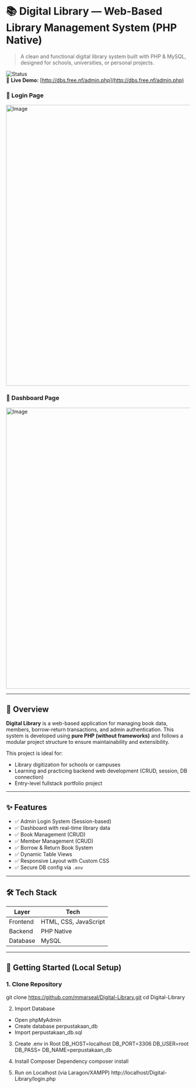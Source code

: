# 📚 Digital Library — Web-Based Library Management System (PHP Native)

> A clean and functional digital library system built with PHP & MySQL, designed for schools, universities, or personal projects.

![Status](https://img.shields.io/badge/project-live-brightgreen)  
🔗 **Live Demo:** [http://dbs.free.nf/admin.php](http://dbs.free.nf/admin.php)
### 🔐 Login Page
<img width="1366" height="768" alt="Image" src="https://github.com/user-attachments/assets/883d304d-12ac-42ac-9d4d-2d06d2dde5ae" />

### 🧭 Dashboard Page
<img width="1366" height="768" alt="Image" src="https://github.com/user-attachments/assets/3008845c-e398-4569-9931-2b8514050de1" />

---

## 🧭 Overview

**Digital Library** is a web-based application for managing book data, members, borrow-return transactions, and admin authentication. This system is developed using **pure PHP (without frameworks)** and follows a modular project structure to ensure maintainability and extensibility.

This project is ideal for:
- Library digitization for schools or campuses
- Learning and practicing backend web development (CRUD, session, DB connection)
- Entry-level fullstack portfolio project

---

## ✨ Features

- ✅ Admin Login System (Session-based)
- ✅ Dashboard with real-time library data
- ✅ Book Management (CRUD)
- ✅ Member Management (CRUD)
- ✅ Borrow & Return Book System
- ✅ Dynamic Table Views
- ✅ Responsive Layout with Custom CSS
- ✅ Secure DB config via `.env`

---

## 🛠️ Tech Stack

| Layer     | Tech                     |
|-----------|--------------------------|
| Frontend  | HTML, CSS, JavaScript    |
| Backend   | PHP Native               |
| Database  | MySQL                    |

---

## 🚀 Getting Started (Local Setup)
### 1. Clone Repository

git clone https://github.com/mmarseal/Digital-Library.git
cd Digital-Library 

2. Import Database
- Open phpMyAdmin
- Create database perpustakaan_db
- Import perpustakaan_db.sql

3. Create .env in Root
DB_HOST=localhost
DB_PORT=3306
DB_USER=root
DB_PASS=
DB_NAME=perpustakaan_db

4. Install Composer Dependency
composer install

5. Run on Localhost (via Laragon/XAMPP)
http://localhost/Digital-Library/login.php
